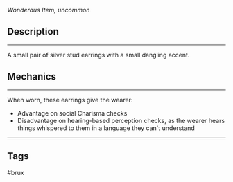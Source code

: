 *Wonderous Item, uncommon*
## Description
---
A small pair of silver stud earrings with a small dangling accent.

## Mechanics
---
When worn, these earrings give the wearer:
- Advantage on social Charisma checks
- Disadvantage on hearing-based perception checks, as the wearer hears things whispered to them in a language they can't understand

---
## Tags
#brux